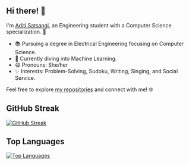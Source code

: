 
## Hi there! 👋

I'm [Aditi Satsangi](https://github.com/AditiSatsangi), an Engineering student with a Computer Science specialization. 🌟

- 📚 Pursuing a degree in Electrical Engineering focusing on Computer Science.
- 🤖 Currently diving into Machine Learning.
- 😄 Pronouns: She/her
- ✨ Interests: Problem-Solving, Sudoku, Writing, Singing, and Social Service.

Feel free to explore [my repositories](https://github.com/AditiSatsangi?tab=repositories) and connect with me! 🌐



## GitHub Streak

[![GitHub Streak](https://github-readme-streak-stats.herokuapp.com/?user=AditiSatsangi)](https://github.com/AditiSatsangi)

## Top Languages

[![Top Languages](https://github-readme-stats.vercel.app/api/top-langs/?username=AditiSatsangi&layout=compact)](https://github.com/AditiSatsangi)
 
